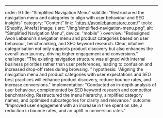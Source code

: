 ---
order: 9
title: "Simplified Navigation Menu"
subtitle: "Restructured the navigation menu and categories to align with user behaviour and SEO insights"
category: "Content"
link: "https://avonlebanonstore.com/"
tools: [Shopify, Ahrefs]
image: {
    src: "/img/simplified-navigation-menu.png",
    alt: "Simplified Navigation Menu",
    device: "mobile"
}
overview: "Redesigned Avon Lebanon’s navigation menu and product categories based on user behaviour, benchmarking, and SEO keyword research. Clear, intuitive categorisation not only supports product discovery but also enhances the overall user journey, driving higher engagement and conversions."
challenge: "The existing navigation structure was aligned with internal business priorities rather than user preferences, leading to confusion and increased drop-off rates during browsing.
"
hypothesis: "Aligning the navigation menu and product categories with user expectations and SEO best practices will enhance product discovery, reduce bounce rates, and increase conversions."
implementation: "Conducted an in-depth analysis of user behaviour, complemented by SEO keyword research and competitor benchmarking. Restructured the menu hierarchy, simplified category names, and optimised subcategories for clarity and relevance."
outcome: "Improved user engagement with an increase in time spent on site, a reduction in bounce rates, and an uplift in conversion rates."